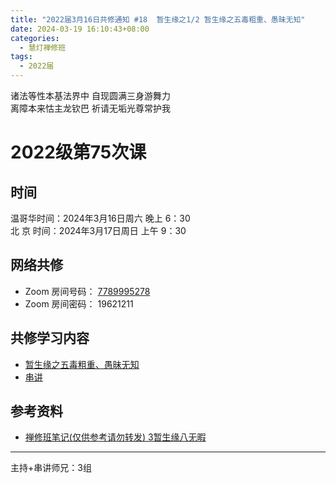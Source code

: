 ```yaml
---
title: "2022届3月16日共修通知 #18  暂生缘之1/2 暂生缘之五毒粗重、愚昧无知"
date: 2024-03-19 16:10:43+08:00
categories:
  - 慧灯禅修班
tags:
  - 2022届
---
```

诸法等性本基法界中 自现圆满三身游舞力\
离障本来怙主龙钦巴 祈请无垢光尊常护我

# 2022级第75次课

## 时间

温哥华时间：2024年3月16日周六 晚上 6：30\
北  京 时间：2024年3月17日周日 上午 9：30

## 网络共修

* Zoom 房间号码： [7789995278](https://us02web.zoom.us/j/7789995278?pwd=VjZmbWJFY2k2K0E5RVB2cTNIQmhqUT09)
* Zoom 房间密码： 19621211

## 共修学习内容

* [暂生缘之五毒粗重、愚昧无知](https://www.huidengchanxiu.net/4jx/1xm/14)
* [串讲](https://box.hdcxb.net/%E5%85%B6%E4%BB%96%E8%B5%84%E6%96%99/f/2022%E5%B1%8A)


## 参考资料

* [禅修班笔记(仅供参考请勿转发) 3暂生缘八无暇](https://bj.cxb123.cc/1xm/3-zan-sheng-yuan/)

- - -


主持+串讲师兄：3组

